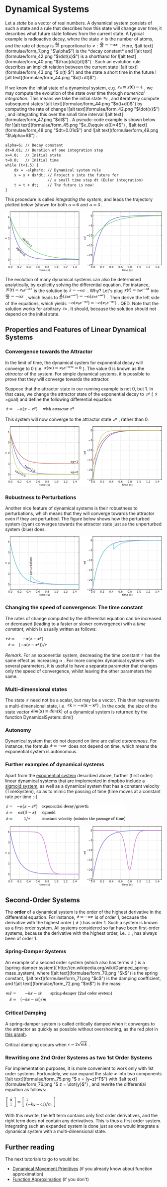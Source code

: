 Dynamical Systems
===============

Let a *state* be a vector of real numbers. A dynamical system consists of such a state and a rule that describes how this state will change over time; it describes what future state follows from the current state. A typical example is radioactive decay, where the state ![alt text](formulae/form_39.png "$x$")  is the number of atoms, and the rate of decay is ![alt text](formulae/form_40.png "$\frac{dx}{dt}$")  proportional to ![alt text](formulae/form_39.png "$x$") : ![alt text](formulae/form_41.png "$ \frac{dx}{dt} = -\alpha x$") . Here, ![alt text](formulae/form_7.png "$\alpha$")  is the *decay constant* and ![alt text](formulae/form_42.png "$\dot{x}$")  is a shorthand for ![alt text](formulae/form_40.png "$\frac{dx}{dt}$") . Such an evolution rule describes an implicit relation between the current state ![alt text](formulae/form_43.png "$ x(t) $")  and the state a short time in the future ![alt text](formulae/form_44.png "$x(t+dt)$") .

If we know the initial state of a dynamical system, e.g. ![alt text](formulae/form_45.png "$x_0\equiv x(0)=4$") , we may compute the evolution of the state over time through *numerical integration*. This means we take the initial state ![alt text](formulae/form_46.png "$ x_0$") , and iteratively compute subsequent states ![alt text](formulae/form_44.png "$x(t+dt)$")  by computing the rate of change ![alt text](formulae/form_42.png "$\dot{x}$") , and integrating this over the small time interval ![alt text](formulae/form_47.png "$dt$") . A pseudo-code example is shown below for ![alt text](formulae/form_45.png "$x_0\equiv x(0)=4$") , ![alt text](formulae/form_48.png "$dt=0.01s$")  and ![alt text](formulae/form_49.png "$\alpha=6$") .

	alpha=6; // Decay constant
	dt=0.01; // Duration of one integration step
	x=4.0;   // Initial state
	t=0.0;   // Initial time
	while (t<1.5) {
		dx = -alpha*x; // Dynamical system rule
		x = x + dx*dt; // Project x into the future for
		               // a small time step dt (Euler integration)
		t = t + dt;    // The future is now!
	}
                           
This procedure is called *integrating the system*, and leads the trajectory plotted below (shown for both ![alt text](formulae/form_49.png "$\alpha=6$")  and ![alt text](formulae/form_50.png "$\alpha=3$") .


![alt text](images/exponential_decay-svg.png  "Evolution of the exponential dynamical system.")

The evolution of many dynamical systems can also be determined analytically, by explicitly solving the differential equation. For instance, ![alt text](formulae/form_51.png "$N(t) = x_0e^{-\alpha t}$")  is the solution to ![alt text](formulae/form_52.png "$\dot{x} = -\alpha x$") . Why? Let's plug ![alt text](formulae/form_53.png "$x(t) = x_0e^{-\alpha t}$")  into ![alt text](formulae/form_54.png "$\frac{dx}{dt} = -\alpha x$") , which leads to ![alt text](formulae/form_55.png "$\frac{d}{dt}(x_0e^{-\alpha t}) = -\alpha (x_0e^{-\alpha t})$") . Then derive the left side of the equations, which yields ![alt text](formulae/form_56.png "$-\alpha(x_0e^{-\alpha t}) = -\alpha (x_0e^{-\alpha t})$") . QED. Note that the solution works for arbitrary ![alt text](formulae/form_57.png "$x_0$") . It should, because the solution should not depend on the initial state.




<a name="sec_dyn_sys_properties"></a>

Properties and Features of Linear Dynamical Systems
---------------


<a name="sec_dyn_sys_convergence"></a>
### Convergence towards the Attractor

In the limit of time, the dynamical system for exponential decay will converge to 0 (i.e. ![alt text](formulae/form_58.png "$x(\infty) = x_0e^{-\alpha\infty} = 0$") ). The value 0 is known as the *attractor* of the system. For simple dynamical systems, it is possible to *prove* that they will converge towards the attractor.

Suppose that the attractor state in our running example is not 0, but 1. In that case, we change the attractor state of the exponential decay to ![alt text](formulae/form_59.png "$x^g$")  ( ![alt text](formulae/form_60.png "$g$") =goal) and define the following differential equation: 


![alt text](formulae/form_61.png "\begin{eqnarray*} \dot{x} =&amp; -\alpha(x-x^g) &amp; \mbox{~with attractor } x^g \end{eqnarray*}") 


This system will now converge to the attractor state ![alt text](formulae/form_59.png "$x^g$") , rather than 0.


![alt text](images/change_tau_attr-svg.png "Changing the attractor state or time constant.") 


<a name="sec_dyn_sys_perturbations"></a>
### Robustness to Perturbations

Another nice feature of dynamical systems is their robustness to perturbations, which means that they will converge towards the attractor even if they are perturbed. The figure below shows how the perturbed system (cyan) converges towards the attractor state just as the unperturbed system (blue) does.

![alt text](images/perturb-svg.png "Perturbing the dynamical system.") 


<a name="sec_dyn_sys_time_constant"></a>
### Changing the speed of convergence: The time constant

The rates of change computed by the differential equation can be increased or decreased (leading to a faster or slower convergence) with a *time constant*, which is usually written as follows:



![alt text](formulae/form_62.png "\begin{eqnarray*} \tau\dot{x} =&amp; -\alpha(x-x^g)\\ \dot{x} =&amp; (-\alpha(x-x^g))/\tau \end{eqnarray*}") 


*Remark*. For an exponential system, decreasing the time constant ![alt text](formulae/form_63.png "$\tau$")  has the same effect as increasing ![alt text](formulae/form_7.png "$\alpha$") . For more complex dynamical systems with several parameters, it is useful to have a separate parameter that changes only the speed of convergence, whilst leaving the other parameters the same.


<a name="sec_dyn_sys_multi"></a>
### Multi-dimensional states

The state ![alt text](formulae/form_39.png "$x$")  need not be a scalar, but may be a vector. This then represents a multi-dimensional state, i.e. ![alt text](formulae/form_64.png "$\tau\dot{\mathbf{x}} = -\alpha(\mathbf{x}-\mathbf{x}^g)$") . In the code, the size of the state vector ![alt text](formulae/form_65.png "$dim(\mathbf{x})\equiv dim(\dot{\mathbf{x}})$")  of a dynamical system is returned by the function DynamicalSystem::dim()


<a name="sec_dyn_sys_autonomy"></a>
### Autonomy

Dynamical system that do not depend on time are called *autonomous*. For instance, the formula ![alt text](formulae/form_66.png "$ \dot{x} = -\alpha x$")  does not depend on time, which means the exponential system is autonomous.


<a name="sec_further_dyn_sys"></a>
### Further examples of dynamical systems

Apart from the [exponential system]( http://en.wikipedia.org/wiki/Exponential_decay) described above,  further (first order) linear dynamical systems that are implemented in dmpbbo include a [sigmoid system](http://en.wikipedia.org/wiki/Sigmoid_function), as well as a dynamical system that has a constant velocity (TimeSystem), so as to mimic the passing of time (time moves at a constant rate per time ;-)


![alt text](formulae/form_67.png "\begin{eqnarray*} \dot{x} =&amp; -\alpha (x-x^g) &amp; \mbox{exponential decay/growth} \label{equ_}\\ \dot{x} =&amp; \alpha x (\beta-x) &amp; \mbox{sigmoid} \label{equ_}\\ \dot{x} =&amp; 1/\tau &amp; \mbox{constant velocity (mimics the passage of time)} \label{equ_}\\ \end{eqnarray*}") 


![alt text](images/sigmoid-svg.png "Exponential (blue) and sigmoid (purple) dynamical systems.") 

<a name="dyn_sys_second_order_systems"></a>
## Second-Order Systems

The <b>order</b> of a dynamical system is the order of the highest derivative in the differential equation. For instance, ![alt text](formulae/form_52.png "$\dot{x} = -\alpha x$")  is of order 1, because the derivative with the highest order ( ![alt text](formulae/form_42.png "$\dot{x}$") ) has order 1. Such a system is known as a first-order system. All systems considered so far have been first-order systems, because the derivative with the highest order, i.e. ![alt text](formulae/form_68.png "$ \dot{x} $") , has always been of order 1.


<a name="dyn_sys_spring_damper"></a>
### Spring-Damper Systems

An example of a second order system (which also has terms ![alt text](formulae/form_69.png "$ \ddot{x} $") ) is a [spring-damper system]( http://en.wikipedia.org/wiki/Damped_spring-mass_system), where ![alt text](formulae/form_70.png "$k$")  is the spring constant, ![alt text](formulae/form_71.png "$c$")  is the damping coefficient, and ![alt text](formulae/form_72.png "$m$")  is the mass:




![alt text](formulae/form_73.png "\begin{eqnarray*} m\ddot{x}=&amp; -kx -c\dot{x} &amp; \mbox{spring-damper (2nd order system)} \label{equ_}\\ \ddot{x}=&amp; (-kx -c\dot{x})/m &amp; \end{eqnarray*}") 



<a name="dyn_sys_critical_damping"></a>
### Critical Damping

A spring-damper system is called critically damped when it converges to the attractor as quickly as possible without overshooting, as the red plot in [this graph]("http://en.wikipedia.org/wiki/File:Damping_1.svg">http://en.wikipedia.org/wiki/File:Damping_1.svg).

Critical damping occurs when ![alt text](formulae/form_3.png "$c = 2\sqrt{mk}$") .


<a name="dyn_sys_rewrite_second_first"></a>
### Rewriting one 2nd Order Systems as two 1st Order Systems

For implementation purposes, it is more convenient to work only with 1st order systems. Fortunately, we can expand the state ![alt text](formulae/form_74.png "$ x $")  into two components ![alt text](formulae/form_75.png "$ x = [y~z]^T$")  with ![alt text](formulae/form_76.png "$ z = \dot{y}$") , and rewrite the differential equation as follows:

![alt text](formulae/form_77.png "$ \left[ \begin{array}{l} \dot{y} \\ \dot{z} \end{array} \right] = \left[ \begin{array}{l} z \\ (-ky -cz)/m \end{array} \right] $") 

With this rewrite, the left term contains only first order derivatives, and the right term does not contain any derivatives. This is thus a first order system. Integrating such an expanded system is done just as one would integrate a dynamical system with a multi-dimensional state.


## Further reading

The next tutorials to go to would be:
* <a href="dmp.md">Dynamical Movement Primitives</a> (if you already know about function approximation)
* <a href="functionapproximators.md">Function Approximation</a> (if you don't)


